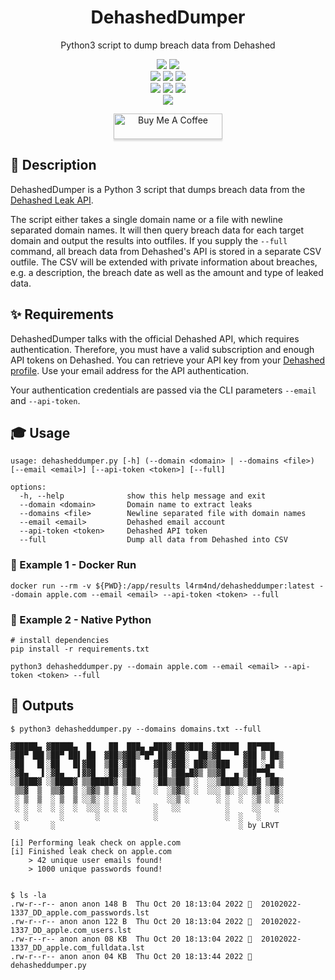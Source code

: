 <div align="center" width="100%">
    <h1>DehashedDumper</h1>
    <p>Python3 script to dump breach data from Dehashed</p><p>
    <a target="_blank" href="https://github.com/l4rm4nd"><img src="https://img.shields.io/badge/maintainer-LRVT-orange" /></a>
    <a target="_blank" href="https://GitHub.com/l4rm4nd/DehashedDumper/graphs/contributors/"><img src="https://img.shields.io/github/contributors/l4rm4nd/DehashedDumper.svg" /></a><br>
    <a target="_blank" href="https://GitHub.com/l4rm4nd/DehashedDumper/commits/"><img src="https://img.shields.io/github/last-commit/l4rm4nd/DehashedDumper.svg" /></a>
    <a target="_blank" href="https://GitHub.com/l4rm4nd/DehashedDumper/issues/"><img src="https://img.shields.io/github/issues/l4rm4nd/DehashedDumper.svg" /></a>
    <a target="_blank" href="https://github.com/l4rm4nd/DehashedDumper/issues?q=is%3Aissue+is%3Aclosed"><img src="https://img.shields.io/github/issues-closed/l4rm4nd/DehashedDumper.svg" /></a><br>
        <a target="_blank" href="https://github.com/l4rm4nd/DehashedDumper/stargazers"><img src="https://img.shields.io/github/stars/l4rm4nd/DehashedDumper.svg?style=social&label=Star" /></a>
    <a target="_blank" href="https://github.com/l4rm4nd/DehashedDumper/network/members"><img src="https://img.shields.io/github/forks/l4rm4nd/DehashedDumper.svg?style=social&label=Fork" /></a>
    <a target="_blank" href="https://github.com/l4rm4nd/DehashedDumper/watchers"><img src="https://img.shields.io/github/watchers/l4rm4nd/DehashedDumper.svg?style=social&label=Watch" /></a><br>
    <a target="_blank" href="https://hub.docker.com/r/l4rm4nd/dehasheddumper"><img src="https://badgen.net/badge/icon/l4rm4nd%2Fdehasheddumper:latest?icon=docker&label" /></a><br><p>
    <a href="https://www.buymeacoffee.com/LRVT" target="_blank"><img src="https://www.buymeacoffee.com/assets/img/custom_images/orange_img.png" alt="Buy Me A Coffee" style="height: 41px !important;width: 174px !important;box-shadow: 0px 3px 2px 0px rgba(190, 190, 190, 0.5) !important;-webkit-box-shadow: 0px 3px 2px 0px rgba(190, 190, 190, 0.5) !important;" ></a>
</div>

## 💬 Description

DehashedDumper is a Python 3 script that dumps breach data from the [Dehashed Leak API](https://dehashed.com).

The script either takes a single domain name or a file with newline separated domain names. It will then query breach data for each target domain and output the results into outfiles. If you supply the `--full` command, all breach data from Dehashed's API is stored in a separate CSV outfile. The CSV will be extended with private information about breaches, e.g. a description, the breach date as well as the amount and type of leaked data.

## ✨ Requirements

DehashedDumper talks with the official Dehashed API, which requires authentication. Therefore, you must have a valid subscription and enough API tokens on Dehashed. You can retrieve your API key from your [Dehashed profile](https://dehashed.com/profile). Use your email address for the API authentication.

Your authentication credentials are passed via the CLI parameters `--email` and `--api-token`. 

## 🎓 Usage

````
usage: dehasheddumper.py [-h] (--domain <domain> | --domains <file>) [--email <email>] [--api-token <token>] [--full]

options:
  -h, --help              show this help message and exit
  --domain <domain>       Domain name to extract leaks
  --domains <file>        Newline separated file with domain names
  --email <email>         Dehashed email account
  --api-token <token>     Dehashed API token
  --full                  Dump all data from Dehashed into CSV
````


### 🐳 Example 1 - Docker Run

````
docker run --rm -v ${PWD}:/app/results l4rm4nd/dehasheddumper:latest --domain apple.com --email <email> --api-token <token> --full
````

### 🐍 Example 2 - Native Python

````
# install dependencies
pip install -r requirements.txt

python3 dehasheddumper.py --domain apple.com --email <email> --api-token <token> --full
````

## 💎 Outputs

````
$ python3 dehasheddumper.py --domains domains.txt --full

▓█████▄ ▓█████▄  █    ██  ███▄ ▄███▓ ██▓███  ▓█████  ██▀███  
▒██▀ ██▌▒██▀ ██▌ ██  ▓██▒▓██▒▀█▀ ██▒▓██░  ██▒▓█   ▀ ▓██ ▒ ██▒
░██   █▌░██   █▌▓██  ▒██░▓██    ▓██░▓██░ ██▓▒▒███   ▓██ ░▄█ ▒
░▓█▄   ▌░▓█▄   ▌▓▓█  ░██░▒██    ▒██ ▒██▄█▓▒ ▒▒▓█  ▄ ▒██▀▀█▄  
░▒████▓ ░▒████▓ ▒▒█████▓ ▒██▒   ░██▒▒██▒ ░  ░░▒████▒░██▓ ▒██▒
 ▒▒▓  ▒  ▒▒▓  ▒ ░▒▓▒ ▒ ▒ ░ ▒░   ░  ░▒▓▒░ ░  ░░░ ▒░ ░░ ▒▓ ░▒▓░
 ░ ▒  ▒  ░ ▒  ▒ ░░▒░ ░ ░ ░  ░      ░░▒ ░      ░ ░  ░  ░▒ ░ ▒░
 ░ ░  ░  ░ ░  ░  ░░░ ░ ░ ░      ░   ░░          ░     ░░   ░ 
   ░       ░       ░            ░               ░  ░   ░     
 ░       ░                                         ░ by LRVT                  

[i] Performing leak check on apple.com
[i] Finished leak check on apple.com
    > 42 unique user emails found!
    > 1000 unique passwords found!
    
    
$ ls -la  
.rw-r--r-- anon anon 148 B  Thu Oct 20 18:13:04 2022   20102022-1337_DD_apple.com_passwords.lst 
.rw-r--r-- anon anon 122 B  Thu Oct 20 18:13:04 2022   20102022-1337_DD_apple.com_users.lst    
.rw-r--r-- anon anon 08 KB  Thu Oct 20 18:13:04 2022   20102022-1337_DD_apple.com_fulldata.lst
.rw-r--r-- anon anon 04 KB  Thu Oct 20 18:13:44 2022   dehasheddumper.py
````
